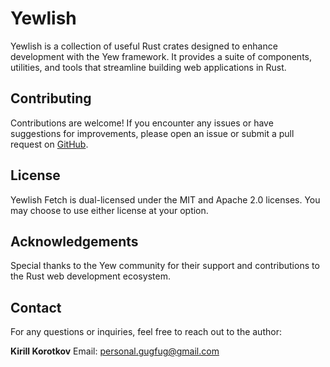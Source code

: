 
# Yewlish

Yewlish is a collection of useful Rust crates designed to enhance development with the Yew framework. It provides a suite of components, utilities, and tools that streamline building web applications in Rust.

## Contributing

Contributions are welcome! If you encounter any issues or have suggestions for improvements, please open an issue or submit a pull request on [GitHub](https://github.com/patchwork-body/yewlish).

## License

Yewlish Fetch is dual-licensed under the MIT and Apache 2.0 licenses. You may choose to use either license at your option.

## Acknowledgements

Special thanks to the Yew community for their support and contributions to the Rust web development ecosystem.

## Contact

For any questions or inquiries, feel free to reach out to the author:

**Kirill Korotkov**
Email: [personal.gugfug@gmail.com](mailto:personal.gugfug@gmail.com)
